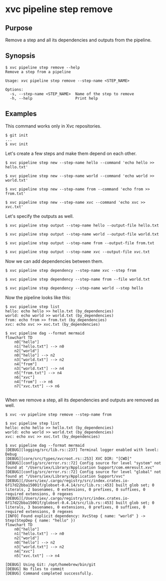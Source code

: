 # xvc pipeline step remove

## Purpose

Remove a step and all its dependencies and outputs from the pipeline.

## Synopsis

```console
$ xvc pipeline step remove --help
Remove a step from a pipeline

Usage: xvc pipeline step remove --step-name <STEP_NAME>

Options:
  -s, --step-name <STEP_NAME>  Name of the step to remove
  -h, --help                   Print help

```

## Examples

This command works only in Xvc repositories.

```console
$ git init
...
$ xvc init
```

Let's create a few steps and make them depend on each other.
```console
$ xvc pipeline step new --step-name hello --command 'echo hello >> hello.txt'

$ xvc pipeline step new --step-name world --command 'echo world >> world.txt'

$ xvc pipeline step new --step-name from --command 'echo from >> from.txt'

$ xvc pipeline step new --step-name xvc --command 'echo xvc >> xvc.txt'

```
Let's specify the outputs as well.
```console
$ xvc pipeline step output --step-name hello --output-file hello.txt

$ xvc pipeline step output --step-name world --output-file world.txt

$ xvc pipeline step output --step-name from --output-file from.txt

$ xvc pipeline step output --step-name xvc --output-file xvc.txt

```

Now we can add dependencies between them.
```console
$ xvc pipeline step dependency --step-name xvc --step from

$ xvc pipeline step dependency --step-name from --file world.txt

$ xvc pipeline step dependency --step-name world --step hello

```


Now the pipeline looks like this:
```console
$ xvc pipeline step list
hello: echo hello >> hello.txt (by_dependencies)
world: echo world >> world.txt (by_dependencies)
from: echo from >> from.txt (by_dependencies)
xvc: echo xvc >> xvc.txt (by_dependencies)

$ xvc pipeline dag --format mermaid
flowchart TD
    n0["hello"]
    n1["hello.txt"] --> n0
    n2["world"]
    n0["hello"] --> n2
    n3["world.txt"] --> n2
    n4["from"]
    n3["world.txt"] --> n4
    n5["from.txt"] --> n4
    n6["xvc"]
    n4["from"] --> n6
    n7["xvc.txt"] --> n6


```

When we remove a step, all its dependencies and outputs are removed as well.
```console
$ xvc -vv pipeline step remove --step-name from
```

```console
$ xvc pipeline step list
hello: echo hello >> hello.txt (by_dependencies)
world: echo world >> world.txt (by_dependencies)
xvc: echo xvc >> xvc.txt (by_dependencies)

$ xvc pipeline dag --format mermaid
[DEBUG][logging/src/lib.rs::237] Terminal logger enabled with level: Debug
[DEBUG][core/src/types/xvcroot.rs::253] XVC DIR: "[CWD]"
[DEBUG][config/src/error.rs::72] Config source for level "system" not found at "/Users/iex/Library/Application Support/com.emresult.xvc"
[DEBUG][config/src/error.rs::72] Config source for level "global" not found at "/Users/iex/Library/Application Support/xvc"
[DEBUG][/Users/iex/.cargo/registry/src/index.crates.io-6f17d22bba15001f/globset-0.4.14/src/lib.rs::453] built glob set; 0 literals, 2 basenames, 0 extensions, 0 prefixes, 0 suffixes, 0 required extensions, 0 regexes
[DEBUG][/Users/iex/.cargo/registry/src/index.crates.io-6f17d22bba15001f/globset-0.4.14/src/lib.rs::453] built glob set; 0 literals, 3 basenames, 0 extensions, 0 prefixes, 0 suffixes, 0 required extensions, 0 regexes
[INFO] Found explicit dependency: XvcStep { name: "world" } -> Step(StepDep { name: "hello" })
flowchart TD
    n0["hello"]
    n1["hello.txt"] --> n0
    n2["world"]
    n0["hello"] --> n2
    n3["world.txt"] --> n2
    n4["xvc"]
    n5["xvc.txt"] --> n4

[DEBUG] Using Git: /opt/homebrew/bin/git
[DEBUG] No files to commit
[DEBUG] Command completed successfully.

```

